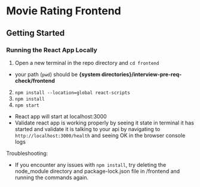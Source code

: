 # Movie Rating Frontend
## Getting Started
### Running the React App Locally
1. Open a new terminal in the repo directory and `cd frontend`
- your path (`pwd`) should be **{system directories}/interview-pre-req-check/frontend**
2. `npm install --location=global react-scripts`
3. `npm install`
4. `npm start`
- React app will start at localhost:3000
- Validate react app is working properly by seeing it state in terminal it has started and validate it is talking to your api by navigating to `http://localhost:3000/health` and seeing OK in the browser console logs

Troubleshooting:
- If you encounter any issues with `npm install`, try deleting the node_module directory and package-lock.json file in /frontend and running the commands again.
